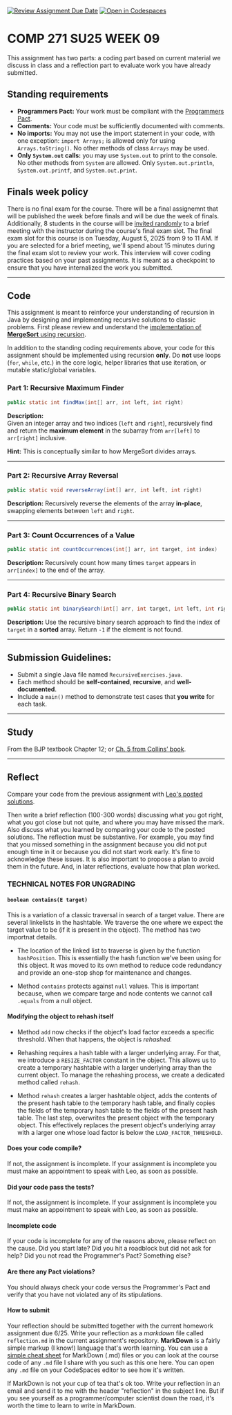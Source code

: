[![Review Assignment Due Date](https://classroom.github.com/assets/deadline-readme-button-22041afd0340ce965d47ae6ef1cefeee28c7c493a6346c4f15d667ab976d596c.svg)](https://classroom.github.com/a/O0qI1DZg)
[![Open in Codespaces](https://classroom.github.com/assets/launch-codespace-2972f46106e565e64193e422d61a12cf1da4916b45550586e14ef0a7c637dd04.svg)](https://classroom.github.com/open-in-codespaces?assignment_repo_id=20007146)
# COMP 271 SU25 WEEK 09

This assignment has two parts: a coding part based on current material we discuss in class and a reflection part to evaluate work you have already submitted.


## Standing requirements

* **Programmers Pact:** Your work must be compliant with the [Programmers Pact](./ProgrammerPact.pdf). 
* **Comments:** Your code must be sufficiently documented with comments.
* **No imports:** You may not use the import statement in your code, with one exception: `import Arrays;` is allowed only for using `Arrays.toString()`. No other methods of class `Arrays` may be used.
* **Only `System.out` calls:** you may use `System.out` to print to the console. No other methods from `System` are allowed. Only `System.out.println`, `System.out.printf`, and `System.out.print`. 


## Finals week policy

There is no final exam for the course. There will be a final assignemnt that will be published the week before finals and will be due the week of finals. Additionally, 8 students in the course will be [invited randomly](https://github.com/lgreco/random-selection-final-oral) to a brief meeting with the instructor during the course's final exam slot. The final exam slot for this course is on Tuesday, August 5, 2025 from 9 to 11 AM. If you are selected for a brief meeting, we'll spend about 15 minutes during the final exam slot to review your work. This interview will cover coding practices based on your past assignments. It is meant as a checkpoint to ensure that you have internalized the work you submitted.

---

## Code

This assignment is meant to reinforce your understanding of recursion in Java by designing and implementing recursive solutions to classic problems. First please review and understand the [implementation of **MergeSort** using recursion](./Merge.java).

In addition to the standing coding requirements above, your code for this assignment should be implemented using recursion **only**. Do **not** use loops (`for`, `while`, etc.) in the core logic, helper libraries that use iteration, or mutable static/global variables.

### Part 1: Recursive Maximum Finder

```java
public static int findMax(int[] arr, int left, int right)
```

**Description:**  
Given an integer array and two indices (`left` and `right`), recursively find and return the **maximum element** in the subarray from `arr[left]` to `arr[right]` inclusive.

**Hint:** This is conceptually similar to how MergeSort divides arrays.


---

### Part 2: Recursive Array Reversal

```java
public static void reverseArray(int[] arr, int left, int right)
```

**Description:** Recursively reverse the elements of the array **in-place**, swapping elements between `left` and `right`.

---

### Part 3: Count Occurrences of a Value

```java
public static int countOccurrences(int[] arr, int target, int index)
```

**Description:** Recursively count how many times `target` appears in `arr[index]` to the end of the array.

---

### Part 4: Recursive Binary Search

```java
public static int binarySearch(int[] arr, int target, int left, int right)
```

**Description:** Use the recursive binary search approach to find the index of `target` in a **sorted** array. Return `-1` if the element is not found.

---

## Submission Guidelines:

- Submit a single Java file named `RecursiveExercises.java`.
- Each method should be **self-contained**, **recursive**, and **well-documented**.
- Include a `main()` method to demonstrate test cases that **you write** for each task.

---

## Study

From the BJP textbook Chapter 12; or [Ch. 5 from Collins’ book](https://learning.oreilly.com/library/view/data-structures-and/9780470482674/12-chapter05.html).

---

## Reflect

Compare your code from the previous assignment with [Leo's posted solutions](./solutionsWeek08/HashTable.java).

Then write a brief reflection (100-300 words) discussing what you got right, what you got close but not quite, and where you may have missed the mark. Also discuss what you learned by comparing your code to the posted solutions. The reflection must be substantive. For example, you may find that you missed something in the assignment because you did not put enough time in it or because you did not start work early. It's fine to acknowledge these issues. It is also important to propose a plan to avoid them in the future. And, in later reflections, evaluate how that plan worked.


### TECHNICAL NOTES FOR UNGRADING


#### `boolean contains(E target)`

This is a variation of a classic traversal in search of a target value. There are several linkelists in the hashtable. We traverse the one where we expect the target value to be (if it is present in the object). The method has two importnat details.

* The location of the linked list to traverse is given by the function `hashPosition`. This is essentially the hash function we've been using for this object. It was moved to its own method to reduce code redundancy and provide an one-stop shop for maintenance and changes.

* Method `contains` protects against `null` values. This is important because, when we compare targe and node contents we cannot call `.equals` from a null object.


#### Modifying the object to rehash itself

* Method `add` now checks if the object's load factor exceeds a specific threshold. When that happens, the object is *rehashed.* 

* Rehashing requires a hash table with a larger underlying array. For that, we introduce a `RESIZE_FACTOR` constant in the object. This allows us to create a temporary hashtable with a larger underlying array than the current object. To manage the rehashing process, we create a dedicated method called `rehash`.

* Method `rehash` creates a larger hashtable object, adds the contents of the present hash table to the temporary hash table, and finally copies the fields of the temporary hash table to the fields of the present hash table. The last step, overwrites the present object with the temporary object. This effectively replaces the present object's underlying array with a larger one whose load factor is below the `LOAD_FACTOR_THRESHOLD`.


#### Does your code compile? 
If not, the assignment is incomplete. If your assignment is incomplete you must make an appointment to speak with Leo, as soon as possible.


#### Did your code pass the tests?
If not, the assignment is incomplete. If your assignment is incomplete you must make an appointment to speak with Leo, as soon as possible.


#### Incomplete code

If your code is incomplete for any of the reasons above, please reflect on the cause. Did you start late? Did you hit a roadblock but did not ask for help? Did you not read the Programmer's Pact? Something else?


#### Are there any Pact violations?
You should always check your code versus the Programmer's Pact and verify that you have not violated any of its stipulations.


#### How to submit

Your reflection should be submitted together with the current homework assignment due 6/25. Write your reflection as a *markdown* file called `reflection.md` in the current assignment's repository. **MarkDown** is a fairly simple markup (I know!) language that's worth learning. You can use a [simple cheat sheet](https://www.markdownguide.org/basic-syntax/) for MarkDown (.md) files or you can look at the course code of any `.md` file I share with you such as this one here. You can open any `.md` file on your CodeSpaces editor to see how it's written. 

If MarkDown is not your cup of tea that's ok too. Write your reflection in an email and send it to me with the header "reflection" in the subject line. But if you see yourself as a programmer/computer scientist down the road, it's worth the time to learn to write in MarkDown.
